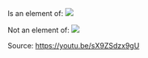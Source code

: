 
Is an element of:
![](https://i.imgur.com/NCZ419o.png)


Not an element of:
![](https://i.imgur.com/jf2pER3.png)

Source:
https://youtu.be/sX9ZSdzx9gU